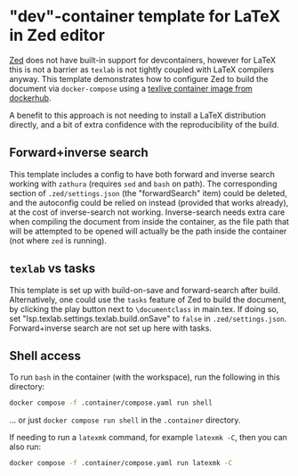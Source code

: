 # "dev"-container template for LaTeX in Zed editor

[Zed](https://zed.dev) does not have built-in support for devcontainers, however for LaTeX this is not a barrier as `texlab` is not tightly coupled with LaTeX compilers anyway.
This template demonstrates how to configure Zed to build the document via `docker-compose` using a
[texlive container image from dockerhub](https://hub.docker.com/r/texlive/texlive).

A benefit to this approach is not needing to install a LaTeX distribution directly, and a bit of extra confidence with the reproducibility of the build.

## Forward+inverse search

This template includes a config to have both forward and inverse search working with `zathura` (requires `sed` and `bash` on path).
The corresponding section of `.zed/settings.json` (the "forwardSearch" item) could be deleted, and the autoconfig could be relied on instead (provided that works already), at the cost of inverse-search not working. Inverse-search needs extra care when compiling the document from inside the container, as the file path that will be attempted to be opened will actually be the path inside the container (not where `zed` is running).

## `texlab` vs tasks

This template is set up with build-on-save and forward-search after build.
Alternatively, one could use the `tasks` feature of Zed to build the document, by clicking the play button next to `\documentclass` in main.tex.
If doing so, set "lsp.texlab.settings.texlab.build.onSave" to `false` in `.zed/settings.json`.
Forward+inverse search are not set up here with tasks.

## Shell access

To run `bash` in the container (with the workspace), run the following in this directory:
```bash
docker compose -f .container/compose.yaml run shell
```
... or just `docker compose run shell` in the `.container` directory.

If needing to run a `latexmk` command, for example `latexmk -C`, then you can also run:
```bash
docker compose -f .container/compose.yaml run latexmk -C
```
